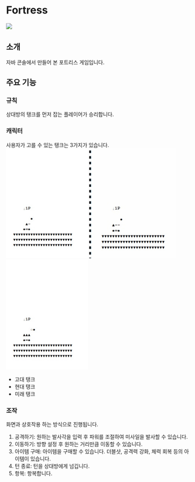 # Fortress
<img src="gifs/fortress_play.gif" height="450">

## 소개
자바 콘솔에서 만들어 본 포트리스 게임입니다.

## 주요 기능

### 규칙
상대방의 탱크를 먼저 잡는 플레이어가 승리합니다.

### 캐릭터
사용자가 고를 수 있는 탱크는 3가지가 있습니다.<br/>
<img src="gifs/ancient_tank.gif" height="300"> <img src="gifs/modern_tank.gif" height="300"> <img src="gifs/future_tank.gif" height="300"><br/>
- 고대 탱크<br/>
- 현대 탱크<br/>
- 미래 탱크<br/>

### 조작
화면과 상호작용 하는 방식으로 진행됩니다.<br/>
1. 공격하기: 원하는 발사각을 입력 후 파워를 조절하여 미사일을 발사할 수 있습니다.<br/>
2. 이동하기: 방향 설정 후 원하는 거리만큼 이동할 수 있습니다.<br/>
3. 아이템 구매: 아이템을 구매할 수 있습니다. 더블샷, 공격력 강화, 체력 회복 등의 아이템이 있습니다.<br/>
4. 턴 종료: 턴을 상대방에게 넘깁니다.<br/>
5. 항복: 항복합니다.<br/>
